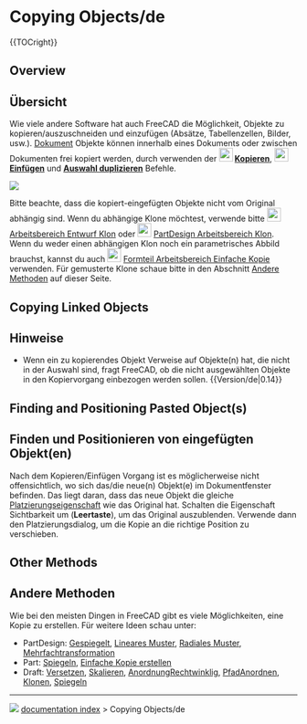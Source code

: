 # Copying Objects/de
{{TOCright}}

## Overview


<div class="mw-translate-fuzzy">

## Übersicht

Wie viele andere Software hat auch FreeCAD die Möglichkeit, Objekte zu kopieren/auszuschneiden und einzufügen (Absätze, Tabellenzellen, Bilder, usw.). [Dokument](Document_structure/de.md) Objekte können innerhalb eines Dokuments oder zwischen Dokumenten frei kopiert werden, durch verwenden der **<img src="images/Std_Copy.svg" width=24px> [Kopieren](Std_Copy/de.md)**, **<img src="images/Std_Paste.svg" width=24px> [Einfügen](Std_Paste/de.md)** und **[Auswahl duplizieren](Std_DuplicateSelection/de.md)** Befehle.


</div>

![](images/Copy_past_duplicate.png )


<div class="mw-translate-fuzzy">

Bitte beachte, dass die kopiert-eingefügten Objekte nicht vom Original abhängig sind. Wenn du abhängige Klone möchtest, verwende bitte <img alt="" src=images/Draft_Clone.svg  style="width:24px;"> [Arbeitsbereich Entwurf Klon](Draft_Clone/de.md) oder <img alt="" src=images/PartDesign_Clone.svg  style="width:24px;"> [PartDesign Arbeitsbereich Klon](PartDesign_Clone/de.md). Wenn du weder einen abhängigen Klon noch ein parametrisches Abbild brauchst, kannst du auch <img alt="" src=images/Part_SimpleCopy.svg  style="width:24px;"> [Formteil Arbeitsbereich Einfache Kopie](Part_SimpleCopy/de.md) verwenden. Für gemusterte Klone schaue bitte in den Abschnitt [Andere Methoden](Copying_Objects/de#Andere_Methoden.md) auf dieser Seite.


</div>

## Copying Linked Objects 


<div class="mw-translate-fuzzy">

## Hinweise

-   Wenn ein zu kopierendes Objekt Verweise auf Objekte(n) hat, die nicht in der Auswahl sind, fragt FreeCAD, ob die nicht ausgewählten Objekte in den Kopiervorgang einbezogen werden sollen. {{Version/de|0.14}}


</div>

## Finding and Positioning Pasted Object(s) 


<div class="mw-translate-fuzzy">

## Finden und Positionieren von eingefügten Objekt(en) 

Nach dem Kopieren/Einfügen Vorgang ist es möglicherweise nicht offensichtlich, wo sich das/die neue(n) Objekt(e) im Dokumentfenster befinden. Das liegt daran, dass das neue Objekt die gleiche [Platzierungseigenschaft](Placement/de.md) wie das Original hat. Schalten die Eigenschaft Sichtbarkeit um (**Leertaste**), um das Original auszublenden. Verwende dann den Platzierungsdialog, um die Kopie an die richtige Position zu verschieben.


</div>

## Other Methods 


<div class="mw-translate-fuzzy">

## Andere Methoden 

Wie bei den meisten Dingen in FreeCAD gibt es viele Möglichkeiten, eine Kopie zu erstellen. Für weitere Ideen schau unter:

-   PartDesign: [Gespiegelt](PartDesign_Mirrored/de.md), [Lineares Muster](PartDesign_LinearPattern/de.md), [Radiales Muster](PartDesign_PolarPattern/de.md), [Mehrfachtransformation](PartDesign_MultiTransform/de.md)
-   Part: [Spiegeln](Part_Mirror/de.md), [Einfache Kopie erstellen](Part_SimpleCopy/de.md)
-   Draft: [Versetzen](Draft_Offset/de.md), [Skalieren](Draft_Scale/de.md), [AnordnungRechtwinklig](Draft_OrthoArray/de.md), [PfadAnordnen](Draft_PathArray/de.md), [Klonen](Draft_Clone/de.md), [Spiegeln](Draft_Mirror/de.md)


</div>



---
![](images/Right_arrow.png) [documentation index](../README.md) > Copying Objects/de
